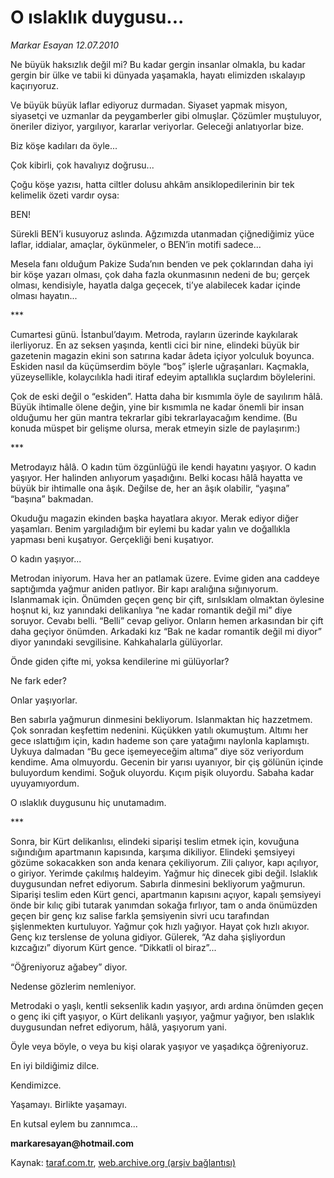 # O ıslaklık duygusu...

*Markar Esayan 12.07.2010*

<div class="yazi"><p>Ne büyük haksızlık değil mi? Bu kadar gergin insanlar olmakla, bu kadar gergin bir ülke ve tabii ki dünyada yaşamakla, hayatı elimizden ıskalayıp kaçırıyoruz.</p>
<p>Ve büyük büyük laflar ediyoruz durmadan. Siyaset yapmak misyon, siyasetçi ve uzmanlar da peygamberler gibi olmuşlar. Çözümler muştuluyor, öneriler diziyor, yargılıyor, kararlar veriyorlar. Geleceği anlatıyorlar bize.</p>
<p>Biz köşe kadıları da öyle...</p>
<p>Çok kibirli, çok havalıyız doğrusu...</p>
<p>Çoğu köşe yazısı, hatta ciltler dolusu ahkâm ansiklopedilerinin bir tek kelimelik özeti vardır oysa:</p>
<p>BEN!</p>
<p>Sürekli BEN’i kusuyoruz aslında. Ağzımızda utanmadan çiğnediğimiz yüce laflar, iddialar, amaçlar, öykünmeler, o BEN’in motifi sadece...</p>
<p>Mesela fanı olduğum Pakize Suda’nın benden ve pek çoklarından daha iyi bir köşe yazarı olması, çok daha fazla okunmasının nedeni de bu; gerçek olması, kendisiyle, hayatla dalga geçecek, ti’ye alabilecek kadar içinde olması hayatın...</p>
<p>***</p>
<p>Cumartesi günü. İstanbul’dayım. Metroda, rayların üzerinde kaykılarak ilerliyoruz. En az seksen yaşında, kentli cici bir nine, elindeki büyük bir gazetenin magazin ekini son satırına kadar âdeta içiyor yolculuk boyunca. Eskiden nasıl da küçümserdim böyle “boş” işlerle uğraşanları. Kaçmakla, yüzeysellikle, kolaycılıkla hadi itiraf edeyim aptallıkla suçlardım böylelerini.</p>
<p>Çok de eski değil o “eskiden”. Hatta daha bir kısmımla öyle de sayılırım hâlâ. Büyük ihtimalle ölene değin, yine bir kısmımla ne kadar önemli bir insan olduğumu her gün mantra tekrarlar gibi tekrarlayacağım kendime. (Bu konuda müspet bir gelişme olursa, merak etmeyin sizle de paylaşırım:)</p>
<p>***</p>
<p>Metrodayız hâlâ. O kadın tüm özgünlüğü ile kendi hayatını yaşıyor. O kadın yaşıyor. Her halinden anlıyorum yaşadığını. Belki kocası hâlâ hayatta ve büyük bir ihtimalle ona âşık. Değilse de, her an âşık olabilir, “yaşına” “başına” bakmadan.</p>
<p>Okuduğu magazin ekinden başka hayatlara akıyor. Merak ediyor diğer yaşamları. Benim yargıladığım bir eylemi bu kadar yalın ve doğallıkla yapması beni kuşatıyor. Gerçekliği beni kuşatıyor.</p>
<p>O kadın yaşıyor...</p>
<p>Metrodan iniyorum. Hava her an patlamak üzere. Evime giden ana caddeye saptığımda yağmur aniden patlıyor. Bir kapı aralığına sığınıyorum. Islanmamak için. Önümden geçen genç bir çift, sırılsıklam olmaktan öylesine hoşnut ki, kız yanındaki delikanlıya “ne kadar romantik değil mi” diye soruyor. Cevabı belli. “Belli” cevap geliyor. Onların hemen arkasından bir çift daha geçiyor önümden. Arkadaki kız “Bak ne kadar romantik değil mi diyor” diyor yanındaki sevgilisine. Kahkahalarla gülüyorlar.</p>
<p>Önde giden çifte mi, yoksa kendilerine mi gülüyorlar?</p>
<p>Ne fark eder?</p>
<p>Onlar yaşıyorlar.</p>
<p>Ben sabırla yağmurun dinmesini bekliyorum. Islanmaktan hiç hazzetmem. Çok sonradan keşfettim nedenini. Küçükken yatılı okumuştum. Altımı her gece ıslattığım için, kadın hademe son çare yatağımı naylonla kaplamıştı. Uykuya dalmadan “Bu gece işemeyeceğim altıma” diye söz veriyordum kendime. Ama olmuyordu. Gecenin bir yarısı uyanıyor, bir çiş gölünün içinde buluyordum kendimi. Soğuk oluyordu. Kıçım pişik oluyordu. Sabaha kadar uyuyamıyordum.</p>
<p>O ıslaklık duygusunu hiç unutamadım.</p>
<p>***</p>
<p>Sonra, bir Kürt delikanlısı, elindeki siparişi teslim etmek için, kovuğuna sığındığım apartmanın kapısında, karşıma dikiliyor. Elindeki şemsiyeyi gözüme sokacakken son anda kenara çekiliyorum. Zili çalıyor, kapı açılıyor, o giriyor. Yerimde çakılmış haldeyim. Yağmur hiç dinecek gibi değil. Islaklık duygusundan nefret ediyorum. Sabırla dinmesini bekliyorum yağmurun. Siparişi teslim eden Kürt genci, apartmanın kapısını açıyor, kapalı şemsiyeyi önde bir kılıç gibi tutarak yanımdan sokağa fırlıyor, tam o anda önümüzden geçen bir genç kız salise farkla şemsiyenin sivri ucu tarafından şişlenmekten kurtuluyor. Yağmur çok hızlı yağıyor. Hayat çok hızlı akıyor. Genç kız terslense de yoluna gidiyor. Gülerek, “Az daha şişliyordun kızcağızı” diyorum Kürt gence. “Dikkatli ol biraz”...</p>
<p>“Öğreniyoruz ağabey” diyor.</p>
<p>Nedense gözlerim nemleniyor.</p>
<p>Metrodaki o yaşlı, kentli seksenlik kadın yaşıyor, ardı ardına önümden geçen o genç iki çift yaşıyor, o Kürt delikanlı yaşıyor, yağmur yağıyor, ben ıslaklık duygusundan nefret ediyorum, hâlâ, yaşıyorum yani.</p>
<p>Öyle veya böyle, o veya bu kişi olarak yaşıyor ve yaşadıkça öğreniyoruz.</p>
<p>En iyi bildiğimiz dilce.</p>
<p>Kendimizce.</p>
<p>Yaşamayı. Birlikte yaşamayı.</p>
<p>En kutsal eylem bu zannımca... </p>
<p><b>markaresayan@hotmail.com</b></p></div>

Kaynak: [taraf.com.tr](http://www.taraf.com.tr:80/markar-esayan/makale-o-islaklik-duygusu.htm), [web.archive.org (arşiv bağlantısı)](http://web.archive.org/web/20100714155617/http://www.taraf.com.tr:80/markar-esayan/makale-o-islaklik-duygusu.htm)
